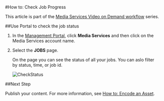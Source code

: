 <properties 
	pageTitle="How to Check Job Progress using the Azure Management Portal" 
	description="Learn how to track job progress using the Azure Management Portal." 
	services="media-services" 
	documentationCenter="" 
	authors="juliako" 
	manager="dwrede" 
	editor=""/>

<tags 
	ms.service="media-services" 
	ms.workload="media" 
	ms.tgt_pltfrm="na" 
	ms.devlang="na" 
	ms.topic="article" 
	ms.date="05/25/2015" 
	ms.author="juliako"/>

#How to: Check Job Progress

This article is part of the [Media Services Video on Demand workflow](media-services-video-on-demand-workflow.md) series. 

##Use Portal to check the job status

1. In the [Management Portal](http://go.microsoft.com/fwlink/?LinkID=256666&clcid=0x409), click **Media Services** and then click on the Media Services account name.
2. Select the **JOBS** page. 

	On the page you can see the status of  all your jobs. You can aslo filter by status, time, or job id.

	![CheckStatus][checkstatus]

##Next Step

Publish your content. For more information, see [How to: Encode an Asset](../media-services-manage-content#publish). 


[checkstatus]: ./media/media-services-portal-check-job-progress/media-services-monitor-job-progress.png
 
